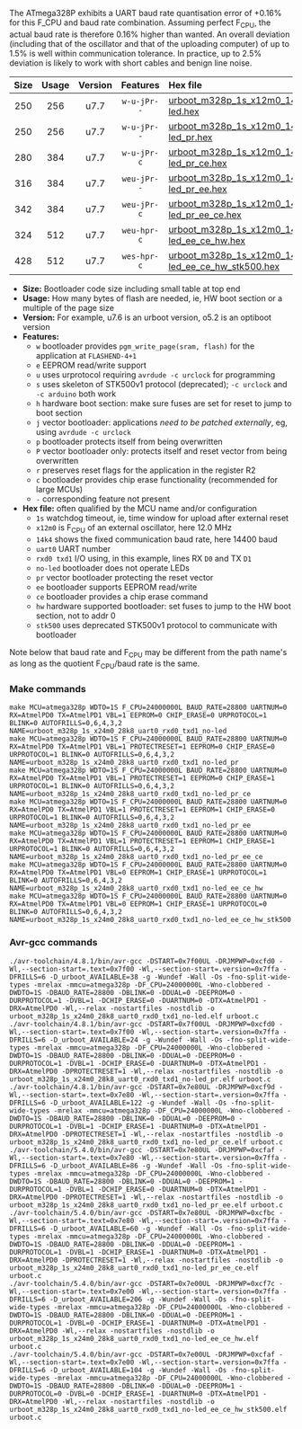 The ATmega328P exhibits a UART baud rate quantisation error of +0.16% for this F_CPU and baud rate combination. Assuming perfect F<sub>CPU</sub>, the actual baud rate is therefore 0.16% higher than wanted. An overall deviation (including that of the oscillator and that of the uploading computer) of up to 1.5% is well within communication tolerance. In practice, up to 2.5% deviation is likely to work with short cables and benign line noise.

|Size|Usage|Version|Features|Hex file|
|:-:|:-:|:-:|:-:|:--|
|250|256|u7.7|`w-u-jPr--`|[urboot_m328p_1s_x12m0_14k4_uart0_rxd0_txd1_no-led.hex](https://raw.githubusercontent.com/stefanrueger/urboot.hex/main/boards/jeenode/atmega328p/watchdog_1_s/external_oscillator/12m000000_hz/++14k4_baud/uart0_rxd0_txd1/no-led/urboot_m328p_1s_x12m0_14k4_uart0_rxd0_txd1_no-led.hex)|
|250|256|u7.7|`w-u-jPr--`|[urboot_m328p_1s_x12m0_14k4_uart0_rxd0_txd1_no-led_pr.hex](https://raw.githubusercontent.com/stefanrueger/urboot.hex/main/boards/jeenode/atmega328p/watchdog_1_s/external_oscillator/12m000000_hz/++14k4_baud/uart0_rxd0_txd1/no-led/urboot_m328p_1s_x12m0_14k4_uart0_rxd0_txd1_no-led_pr.hex)|
|280|384|u7.7|`w-u-jPr-c`|[urboot_m328p_1s_x12m0_14k4_uart0_rxd0_txd1_no-led_pr_ce.hex](https://raw.githubusercontent.com/stefanrueger/urboot.hex/main/boards/jeenode/atmega328p/watchdog_1_s/external_oscillator/12m000000_hz/++14k4_baud/uart0_rxd0_txd1/no-led/urboot_m328p_1s_x12m0_14k4_uart0_rxd0_txd1_no-led_pr_ce.hex)|
|316|384|u7.7|`weu-jPr--`|[urboot_m328p_1s_x12m0_14k4_uart0_rxd0_txd1_no-led_pr_ee.hex](https://raw.githubusercontent.com/stefanrueger/urboot.hex/main/boards/jeenode/atmega328p/watchdog_1_s/external_oscillator/12m000000_hz/++14k4_baud/uart0_rxd0_txd1/no-led/urboot_m328p_1s_x12m0_14k4_uart0_rxd0_txd1_no-led_pr_ee.hex)|
|342|384|u7.7|`weu-jPr-c`|[urboot_m328p_1s_x12m0_14k4_uart0_rxd0_txd1_no-led_pr_ee_ce.hex](https://raw.githubusercontent.com/stefanrueger/urboot.hex/main/boards/jeenode/atmega328p/watchdog_1_s/external_oscillator/12m000000_hz/++14k4_baud/uart0_rxd0_txd1/no-led/urboot_m328p_1s_x12m0_14k4_uart0_rxd0_txd1_no-led_pr_ee_ce.hex)|
|324|512|u7.7|`weu-hpr-c`|[urboot_m328p_1s_x12m0_14k4_uart0_rxd0_txd1_no-led_ee_ce_hw.hex](https://raw.githubusercontent.com/stefanrueger/urboot.hex/main/boards/jeenode/atmega328p/watchdog_1_s/external_oscillator/12m000000_hz/++14k4_baud/uart0_rxd0_txd1/no-led/urboot_m328p_1s_x12m0_14k4_uart0_rxd0_txd1_no-led_ee_ce_hw.hex)|
|428|512|u7.7|`wes-hpr-c`|[urboot_m328p_1s_x12m0_14k4_uart0_rxd0_txd1_no-led_ee_ce_hw_stk500.hex](https://raw.githubusercontent.com/stefanrueger/urboot.hex/main/boards/jeenode/atmega328p/watchdog_1_s/external_oscillator/12m000000_hz/++14k4_baud/uart0_rxd0_txd1/no-led/urboot_m328p_1s_x12m0_14k4_uart0_rxd0_txd1_no-led_ee_ce_hw_stk500.hex)|

- **Size:** Bootloader code size including small table at top end
- **Usage:** How many bytes of flash are needed, ie, HW boot section or a multiple of the page size
- **Version:** For example, u7.6 is an urboot version, o5.2 is an optiboot version
- **Features:**
  + `w` bootloader provides `pgm_write_page(sram, flash)` for the application at `FLASHEND-4+1`
  + `e` EEPROM read/write support
  + `u` uses urprotocol requiring `avrdude -c urclock` for programming
  + `s` uses skeleton of STK500v1 protocol (deprecated); `-c urclock` and `-c arduino` both work
  + `h` hardware boot section: make sure fuses are set for reset to jump to boot section
  + `j` vector bootloader: applications *need to be patched externally*, eg, using `avrdude -c urclock`
  + `p` bootloader protects itself from being overwritten
  + `P` vector bootloader only: protects itself and reset vector from being overwritten
  + `r` preserves reset flags for the application in the register R2
  + `c` bootloader provides chip erase functionality (recommended for large MCUs)
  + `-` corresponding feature not present
- **Hex file:** often qualified by the MCU name and/or configuration
  + `1s` watchdog timeout, ie, time window for upload after external reset
  + `x12m0` is F<sub>CPU</sub> of an external oscillator, here 12.0 MHz
  + `14k4` shows the fixed communication baud rate, here 14400 baud
  + `uart0` UART number
  + `rxd0 txd1` I/O using, in this example, lines RX `D0` and TX `D1`
  + `no-led` bootloader does not operate LEDs
  + `pr` vector bootloader protecting the reset vector
  + `ee` bootloader supports EEPROM read/write
  + `ce` bootloader provides a chip erase command
  + `hw` hardware supported bootloader: set fuses to jump to the HW boot section, not to addr 0
  + `stk500` uses deprecated STK500v1 protocol to communicate with bootloader


Note below that baud rate and F<sub>CPU</sub> may be different from the path name's as long as the quotient F<sub>CPU</sub>/baud rate is the same.

### Make commands
```
make MCU=atmega328p WDTO=1S F_CPU=24000000L BAUD_RATE=28800 UARTNUM=0 RX=AtmelPD0 TX=AtmelPD1 VBL=1 EEPROM=0 CHIP_ERASE=0 URPROTOCOL=1 BLINK=0 AUTOFRILLS=0,6,4,3,2 NAME=urboot_m328p_1s_x24m0_28k8_uart0_rxd0_txd1_no-led
make MCU=atmega328p WDTO=1S F_CPU=24000000L BAUD_RATE=28800 UARTNUM=0 RX=AtmelPD0 TX=AtmelPD1 VBL=1 PROTECTRESET=1 EEPROM=0 CHIP_ERASE=0 URPROTOCOL=1 BLINK=0 AUTOFRILLS=0,6,4,3,2 NAME=urboot_m328p_1s_x24m0_28k8_uart0_rxd0_txd1_no-led_pr
make MCU=atmega328p WDTO=1S F_CPU=24000000L BAUD_RATE=28800 UARTNUM=0 RX=AtmelPD0 TX=AtmelPD1 VBL=1 PROTECTRESET=1 EEPROM=0 CHIP_ERASE=1 URPROTOCOL=1 BLINK=0 AUTOFRILLS=0,6,4,3,2 NAME=urboot_m328p_1s_x24m0_28k8_uart0_rxd0_txd1_no-led_pr_ce
make MCU=atmega328p WDTO=1S F_CPU=24000000L BAUD_RATE=28800 UARTNUM=0 RX=AtmelPD0 TX=AtmelPD1 VBL=1 PROTECTRESET=1 EEPROM=1 CHIP_ERASE=0 URPROTOCOL=1 BLINK=0 AUTOFRILLS=0,6,4,3,2 NAME=urboot_m328p_1s_x24m0_28k8_uart0_rxd0_txd1_no-led_pr_ee
make MCU=atmega328p WDTO=1S F_CPU=24000000L BAUD_RATE=28800 UARTNUM=0 RX=AtmelPD0 TX=AtmelPD1 VBL=1 PROTECTRESET=1 EEPROM=1 CHIP_ERASE=1 URPROTOCOL=1 BLINK=0 AUTOFRILLS=0,6,4,3,2 NAME=urboot_m328p_1s_x24m0_28k8_uart0_rxd0_txd1_no-led_pr_ee_ce
make MCU=atmega328p WDTO=1S F_CPU=24000000L BAUD_RATE=28800 UARTNUM=0 RX=AtmelPD0 TX=AtmelPD1 VBL=0 EEPROM=1 CHIP_ERASE=1 URPROTOCOL=1 BLINK=0 AUTOFRILLS=0,6,4,3,2 NAME=urboot_m328p_1s_x24m0_28k8_uart0_rxd0_txd1_no-led_ee_ce_hw
make MCU=atmega328p WDTO=1S F_CPU=24000000L BAUD_RATE=28800 UARTNUM=0 RX=AtmelPD0 TX=AtmelPD1 VBL=0 EEPROM=1 CHIP_ERASE=1 URPROTOCOL=0 BLINK=0 AUTOFRILLS=0,6,4,3,2 NAME=urboot_m328p_1s_x24m0_28k8_uart0_rxd0_txd1_no-led_ee_ce_hw_stk500
```

### Avr-gcc commands
```
./avr-toolchain/4.8.1/bin/avr-gcc -DSTART=0x7f00UL -DRJMPWP=0xcfd0 -Wl,--section-start=.text=0x7f00 -Wl,--section-start=.version=0x7ffa -DFRILLS=6 -D_urboot_AVAILABLE=38 -g -Wundef -Wall -Os -fno-split-wide-types -mrelax -mmcu=atmega328p -DF_CPU=24000000L -Wno-clobbered -DWDTO=1S -DBAUD_RATE=28800 -DBLINK=0 -DDUAL=0 -DEEPROM=0 -DURPROTOCOL=1 -DVBL=1 -DCHIP_ERASE=0 -DUARTNUM=0 -DTX=AtmelPD1 -DRX=AtmelPD0 -Wl,--relax -nostartfiles -nostdlib -o urboot_m328p_1s_x24m0_28k8_uart0_rxd0_txd1_no-led.elf urboot.c
./avr-toolchain/4.8.1/bin/avr-gcc -DSTART=0x7f00UL -DRJMPWP=0xcfd0 -Wl,--section-start=.text=0x7f00 -Wl,--section-start=.version=0x7ffa -DFRILLS=6 -D_urboot_AVAILABLE=24 -g -Wundef -Wall -Os -fno-split-wide-types -mrelax -mmcu=atmega328p -DF_CPU=24000000L -Wno-clobbered -DWDTO=1S -DBAUD_RATE=28800 -DBLINK=0 -DDUAL=0 -DEEPROM=0 -DURPROTOCOL=1 -DVBL=1 -DCHIP_ERASE=0 -DUARTNUM=0 -DTX=AtmelPD1 -DRX=AtmelPD0 -DPROTECTRESET=1 -Wl,--relax -nostartfiles -nostdlib -o urboot_m328p_1s_x24m0_28k8_uart0_rxd0_txd1_no-led_pr.elf urboot.c
./avr-toolchain/4.8.1/bin/avr-gcc -DSTART=0x7e80UL -DRJMPWP=0xcf9d -Wl,--section-start=.text=0x7e80 -Wl,--section-start=.version=0x7ffa -DFRILLS=6 -D_urboot_AVAILABLE=122 -g -Wundef -Wall -Os -fno-split-wide-types -mrelax -mmcu=atmega328p -DF_CPU=24000000L -Wno-clobbered -DWDTO=1S -DBAUD_RATE=28800 -DBLINK=0 -DDUAL=0 -DEEPROM=0 -DURPROTOCOL=1 -DVBL=1 -DCHIP_ERASE=1 -DUARTNUM=0 -DTX=AtmelPD1 -DRX=AtmelPD0 -DPROTECTRESET=1 -Wl,--relax -nostartfiles -nostdlib -o urboot_m328p_1s_x24m0_28k8_uart0_rxd0_txd1_no-led_pr_ce.elf urboot.c
./avr-toolchain/5.4.0/bin/avr-gcc -DSTART=0x7e80UL -DRJMPWP=0xcfaf -Wl,--section-start=.text=0x7e80 -Wl,--section-start=.version=0x7ffa -DFRILLS=6 -D_urboot_AVAILABLE=86 -g -Wundef -Wall -Os -fno-split-wide-types -mrelax -mmcu=atmega328p -DF_CPU=24000000L -Wno-clobbered -DWDTO=1S -DBAUD_RATE=28800 -DBLINK=0 -DDUAL=0 -DEEPROM=1 -DURPROTOCOL=1 -DVBL=1 -DCHIP_ERASE=0 -DUARTNUM=0 -DTX=AtmelPD1 -DRX=AtmelPD0 -DPROTECTRESET=1 -Wl,--relax -nostartfiles -nostdlib -o urboot_m328p_1s_x24m0_28k8_uart0_rxd0_txd1_no-led_pr_ee.elf urboot.c
./avr-toolchain/5.4.0/bin/avr-gcc -DSTART=0x7e80UL -DRJMPWP=0xcfbc -Wl,--section-start=.text=0x7e80 -Wl,--section-start=.version=0x7ffa -DFRILLS=6 -D_urboot_AVAILABLE=60 -g -Wundef -Wall -Os -fno-split-wide-types -mrelax -mmcu=atmega328p -DF_CPU=24000000L -Wno-clobbered -DWDTO=1S -DBAUD_RATE=28800 -DBLINK=0 -DDUAL=0 -DEEPROM=1 -DURPROTOCOL=1 -DVBL=1 -DCHIP_ERASE=1 -DUARTNUM=0 -DTX=AtmelPD1 -DRX=AtmelPD0 -DPROTECTRESET=1 -Wl,--relax -nostartfiles -nostdlib -o urboot_m328p_1s_x24m0_28k8_uart0_rxd0_txd1_no-led_pr_ee_ce.elf urboot.c
./avr-toolchain/5.4.0/bin/avr-gcc -DSTART=0x7e00UL -DRJMPWP=0xcf7c -Wl,--section-start=.text=0x7e00 -Wl,--section-start=.version=0x7ffa -DFRILLS=6 -D_urboot_AVAILABLE=206 -g -Wundef -Wall -Os -fno-split-wide-types -mrelax -mmcu=atmega328p -DF_CPU=24000000L -Wno-clobbered -DWDTO=1S -DBAUD_RATE=28800 -DBLINK=0 -DDUAL=0 -DEEPROM=1 -DURPROTOCOL=1 -DVBL=0 -DCHIP_ERASE=1 -DUARTNUM=0 -DTX=AtmelPD1 -DRX=AtmelPD0 -Wl,--relax -nostartfiles -nostdlib -o urboot_m328p_1s_x24m0_28k8_uart0_rxd0_txd1_no-led_ee_ce_hw.elf urboot.c
./avr-toolchain/5.4.0/bin/avr-gcc -DSTART=0x7e00UL -DRJMPWP=0xcfaf -Wl,--section-start=.text=0x7e00 -Wl,--section-start=.version=0x7ffa -DFRILLS=6 -D_urboot_AVAILABLE=104 -g -Wundef -Wall -Os -fno-split-wide-types -mrelax -mmcu=atmega328p -DF_CPU=24000000L -Wno-clobbered -DWDTO=1S -DBAUD_RATE=28800 -DBLINK=0 -DDUAL=0 -DEEPROM=1 -DURPROTOCOL=0 -DVBL=0 -DCHIP_ERASE=1 -DUARTNUM=0 -DTX=AtmelPD1 -DRX=AtmelPD0 -Wl,--relax -nostartfiles -nostdlib -o urboot_m328p_1s_x24m0_28k8_uart0_rxd0_txd1_no-led_ee_ce_hw_stk500.elf urboot.c
```

